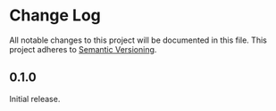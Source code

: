 # Change Log

All notable changes to this project will be documented in this file. This
project adheres to [Semantic Versioning](http://semver.org/).

## 0.1.0

Initial release.
